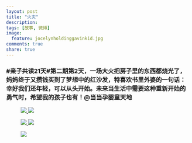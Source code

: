 ```yaml
---
layout: post
title: "火灾"
description: 
tags: [故事, 微博]
image:
  feature: jocelynholdinggavinkid.jpg
comments: true
share: true
---
```


### #亲子共读21天#第二期第2天，一场大火把房子里的东西都烧光了，妈妈终于又攒钱买到了梦想中的红沙发，特喜欢书里外婆的一句话：幸好我们还年轻，可以从头开始。未来当生活中需要这种重新开始的勇气时，希望我的孩子也有！@当当孕婴童天地 ###

<figure class="half">
  <a  href="{{ site.url }}/images/2014-04-23a.jpg">
  <img src="{{ site.url }}/images/2014-04-23a.jpg">
  </a>
  <a  href="{{ site.url }}/images/2014-04-23b.jpg">
  <img src="{{ site.url }}/images/2014-04-23b.jpg">
  </a>
</figure>

<figure class="half">
  <a  href="{{ site.url }}/images/2014-04-23c.jpg">
  <img src="{{ site.url }}/images/2014-04-23c.jpg">
  </a>
  <a  href="{{ site.url }}/images/2014-04-23d.jpg">
  <img src="{{ site.url }}/images/2014-04-23d.jpg">
  </a>
</figure>

<figure>
  <a  href="{{ site.url }}/images/2014-04-23e.jpg">
  <img src="{{ site.url }}/images/2014-04-23e.jpg">
  </a>
</figure>
